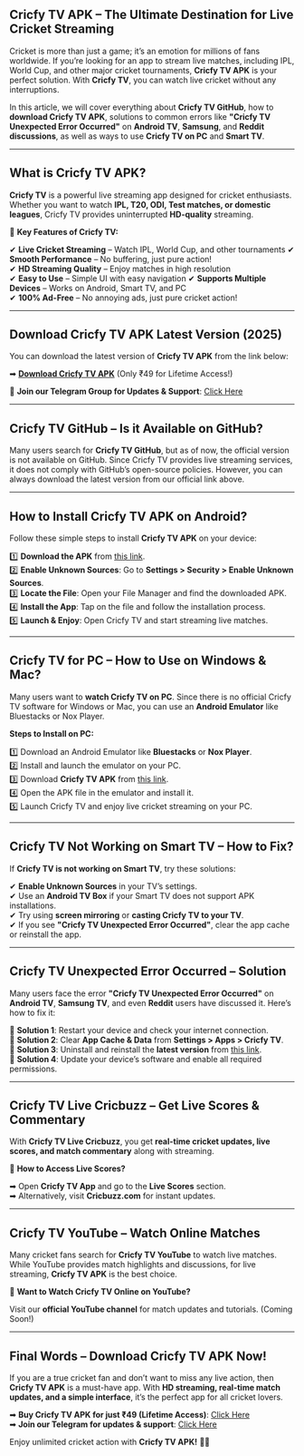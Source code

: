 ## **Cricfy TV APK – The Ultimate Destination for Live Cricket Streaming**

Cricket is more than just a game; it’s an emotion for millions of fans worldwide. If you’re looking for an app to stream live matches, including IPL, World Cup, and other major cricket tournaments, **Cricfy TV APK** is your perfect solution. With **Cricfy TV**, you can watch live cricket without any interruptions. 

In this article, we will cover everything about **Cricfy TV GitHub**, how to **download Cricfy TV APK**, solutions to common errors like **"Cricfy TV Unexpected Error Occurred"** on **Android TV**, **Samsung**, and **Reddit discussions**, as well as ways to use **Cricfy TV on PC** and **Smart TV**. 

---

## **What is Cricfy TV APK?**

**Cricfy TV** is a powerful live streaming app designed for cricket enthusiasts. Whether you want to watch **IPL, T20, ODI, Test matches, or domestic leagues**, Cricfy TV provides uninterrupted **HD-quality** streaming. 

🚀 **Key Features of Cricfy TV:**

✔ **Live Cricket Streaming** – Watch IPL, World Cup, and other tournaments 
✔ **Smooth Performance** – No buffering, just pure action!  
✔ **HD Streaming Quality** – Enjoy matches in high resolution  
✔ **Easy to Use** – Simple UI with easy navigation 
✔ **Supports Multiple Devices** – Works on Android, Smart TV, and PC  
✔ **100% Ad-Free** – No annoying ads, just pure cricket action!  

---

## **Download Cricfy TV APK Latest Version (2025)**

You can download the latest version of **Cricfy TV APK** from the link below:

➡ **[Download Cricfy TV APK](https://rzp.io/rzp/uUcrjzof)** (Only ₹49 for Lifetime Access!)

🔹 **Join our Telegram Group for Updates & Support**: [Click Here](https://t.me/Cricfytvapkk)

---

## **Cricfy TV GitHub – Is it Available on GitHub?**

Many users search for **Cricfy TV GitHub**, but as of now, the official version is not available on GitHub. Since Cricfy TV provides live streaming services, it does not comply with GitHub’s open-source policies. However, you can always download the latest version from our official link above. 

---

## **How to Install Cricfy TV APK on Android?**

Follow these simple steps to install **Cricfy TV APK** on your device:

1️⃣ **Download the APK** from [this link](https://rzp.io/rzp/uUcrjzof).  
2️⃣ **Enable Unknown Sources**: Go to **Settings > Security > Enable Unknown Sources**.  
3️⃣ **Locate the File**: Open your File Manager and find the downloaded APK.  
4️⃣ **Install the App**: Tap on the file and follow the installation process.  
5️⃣ **Launch & Enjoy**: Open Cricfy TV and start streaming live matches.  

---

## **Cricfy TV for PC – How to Use on Windows & Mac?**

Many users want to **watch Cricfy TV on PC**. Since there is no official Cricfy TV software for Windows or Mac, you can use an **Android Emulator** like Bluestacks or Nox Player. 

**Steps to Install on PC:**

1️⃣ Download an Android Emulator like **Bluestacks** or **Nox Player**.  
2️⃣ Install and launch the emulator on your PC.  
3️⃣ Download **Cricfy TV APK** from [this link](https://rzp.io/rzp/uUcrjzof).  
4️⃣ Open the APK file in the emulator and install it.  
5️⃣ Launch Cricfy TV and enjoy live cricket streaming on your PC.  

---

## **Cricfy TV Not Working on Smart TV – How to Fix?**

If **Cricfy TV is not working on Smart TV**, try these solutions:

✔ **Enable Unknown Sources** in your TV’s settings.  
✔ Use an **Android TV Box** if your Smart TV does not support APK installations.  
✔ Try using **screen mirroring** or **casting Cricfy TV to your TV**.  
✔ If you see **"Cricfy TV Unexpected Error Occurred"**, clear the app cache or reinstall the app.  

---

## **Cricfy TV Unexpected Error Occurred – Solution**

Many users face the error **"Cricfy TV Unexpected Error Occurred"** on **Android TV**, **Samsung TV**, and even **Reddit** users have discussed it. Here’s how to fix it:

🔹 **Solution 1**: Restart your device and check your internet connection.  
🔹 **Solution 2**: Clear **App Cache & Data** from **Settings > Apps > Cricfy TV**.  
🔹 **Solution 3**: Uninstall and reinstall the **latest version** from [this link](https://rzp.io/rzp/uUcrjzof).  
🔹 **Solution 4**: Update your device’s software and enable all required permissions.  

---

## **Cricfy TV Live Cricbuzz – Get Live Scores & Commentary**

With **Cricfy TV Live Cricbuzz**, you get **real-time cricket updates, live scores, and match commentary** along with streaming. 

📌 **How to Access Live Scores?**

➡ Open **Cricfy TV App** and go to the **Live Scores** section.  
➡ Alternatively, visit **Cricbuzz.com** for instant updates.  

---

## **Cricfy TV YouTube – Watch Online Matches**

Many cricket fans search for **Cricfy TV YouTube** to watch live matches. While YouTube provides match highlights and discussions, for live streaming, **Cricfy TV APK** is the best choice. 

🔹 **Want to Watch Cricfy TV Online on YouTube?**

Visit our **official YouTube channel** for match updates and tutorials. (Coming Soon!)  

---

## **Final Words – Download Cricfy TV APK Now!**

If you are a true cricket fan and don’t want to miss any live action, then **Cricfy TV APK** is a must-have app. With **HD streaming, real-time match updates, and a simple interface**, it’s the perfect app for all cricket lovers. 

➡ **Buy Cricfy TV APK for just ₹49 (Lifetime Access)**: [Click Here](https://rzp.io/rzp/uUcrjzof)  
➡ **Join our Telegram for updates & support**: [Click Here](https://t.me/Cricfytvapkk)  

Enjoy unlimited cricket action with **Cricfy TV APK!** 🏏🔥
